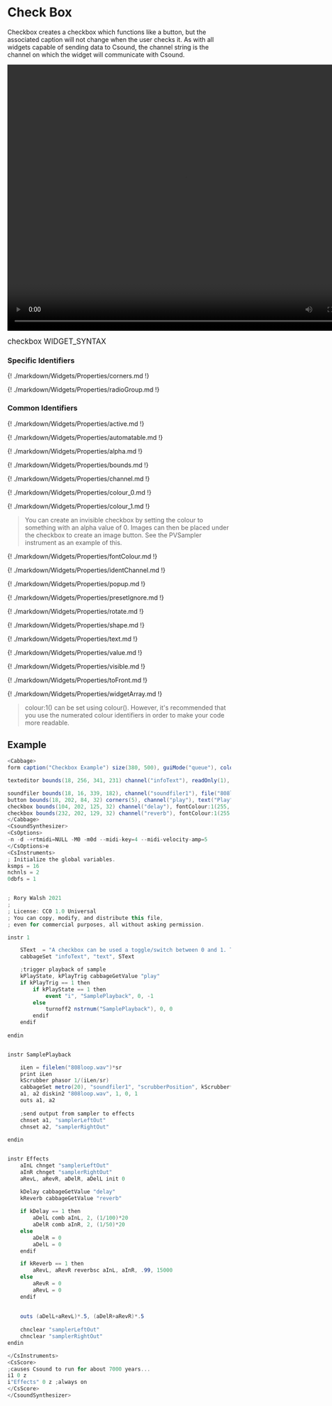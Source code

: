 # Check Box

Checkbox creates a checkbox which functions like a button, but the associated caption will not change when the user checks it. As with all widgets capable of sending data to Csound, the channel string is the channel on which the widget will communicate with Csound. 

<video width="800" height="600" controls>
<source src="../../images/docs/checkbox.mp4">
</video> 

<big></pre>
checkbox WIDGET_SYNTAX
</pre></big>

### Specific Identifiers

{! ./markdown/Widgets/Properties/corners.md !} 

{! ./markdown/Widgets/Properties/radioGroup.md !} 

### Common Identifiers

{! ./markdown/Widgets/Properties/active.md !}

{! ./markdown/Widgets/Properties/automatable.md !}

{! ./markdown/Widgets/Properties/alpha.md !} 

{! ./markdown/Widgets/Properties/bounds.md !} 

{! ./markdown/Widgets/Properties/channel.md !} 

{! ./markdown/Widgets/Properties/colour_0.md !} 

{! ./markdown/Widgets/Properties/colour_1.md !} 

>You can create an invisible checkbox by setting the colour to something with an alpha value of 0. Images can then be placed under the checkbox to create an image button. See the PVSampler instrument as an example of this. 

{! ./markdown/Widgets/Properties/fontColour.md !} 

{! ./markdown/Widgets/Properties/identChannel.md !} 

{! ./markdown/Widgets/Properties/popup.md !} 

{! ./markdown/Widgets/Properties/presetIgnore.md !} 

{! ./markdown/Widgets/Properties/rotate.md !} 

{! ./markdown/Widgets/Properties/shape.md !} 

{! ./markdown/Widgets/Properties/text.md !}

{! ./markdown/Widgets/Properties/value.md !} 

{! ./markdown/Widgets/Properties/visible.md !} 

{! ./markdown/Widgets/Properties/toFront.md !} 

{! ./markdown/Widgets/Properties/widgetArray.md !} 

<!--(End of identifiers)/-->

>colour:1() can be set using colour(). However, it's recommended that you use the numerated colour identifiers in order to make your code more readable. 


## Example
<!--(Widget Example)/-->
```csharp
<Cabbage>
form caption("Checkbox Example") size(380, 500), guiMode("queue"), colour(2, 145, 209) pluginId("def1")

texteditor bounds(18, 256, 341, 231) channel("infoText"), readOnly(1), wrap(1), scrollbars(1)

soundfiler bounds(18, 16, 339, 182), channel("soundfiler1"), file("808loop.wav") colour(147, 210, 0), tableBackgroundColour(0, 0, 0, 0)
button bounds(18, 202, 84, 32) corners(5), channel("play"), text("Play", "Stop")
checkbox bounds(104, 202, 125, 32) channel("delay"), fontColour:1(255, 255, 255) text("Delay Enabled")
checkbox bounds(232, 202, 129, 32) channel("reverb"), fontColour:1(255, 255, 255) text("Reverb Enabled")
</Cabbage>
<CsoundSynthesizer>
<CsOptions>
-n -d -+rtmidi=NULL -M0 -m0d --midi-key=4 --midi-velocity-amp=5
</CsOptions>e
<CsInstruments>
; Initialize the global variables. 
ksmps = 16
nchnls = 2
0dbfs = 1


; Rory Walsh 2021 
;
; License: CC0 1.0 Universal
; You can copy, modify, and distribute this file, 
; even for commercial purposes, all without asking permission. 

instr 1

    SText  = "A checkbox can be used a toggle/switch between 0 and 1. They are typically used to enable or disable certain parameters. In the example, a sample is loaded to a soundfiler. Csound reads the file directly from disk. As the file is playing, the output of the sampler is sent to a master FX instrument. The two checkbox widgets will enable or disable two different effects. \n\nThe soundfiler scrubber position is being updated in real time. To calculate its position, we use a phasor set to a frequency of 1/(file length / sampling rate). This produces a signal that moves from 0 to 1 in the same length of time it takes the file to play. We then multiply this value by the length of the soundfile in samples and use this value to set the position of the tracker."
    cabbageSet "infoText", "text", SText

    ;trigger playback of sample
    kPlayState, kPlayTrig cabbageGetValue "play"
    if kPlayTrig == 1 then
        if kPlayState == 1 then
            event "i", "SamplePlayback", 0, -1
        else
            turnoff2 nstrnum("SamplePlayback"), 0, 0
        endif
    endif    
    
endin


instr SamplePlayback

    iLen = filelen("808loop.wav")*sr
    print iLen
    kScrubber phasor 1/(iLen/sr)
    cabbageSet metro(20), "soundfiler1", "scrubberPosition", kScrubber*iLen
    a1, a2 diskin2 "808loop.wav", 1, 0, 1
    outs a1, a2    
    
    ;send output from sampler to effects
    chnset a1, "samplerLeftOut"
    chnset a2, "samplerRightOut"
    
endin


instr Effects
    aInL chnget "samplerLeftOut"
    aInR chnget "samplerRightOut"
    aRevL, aRevR, aDelR, aDelL init 0

    kDelay cabbageGetValue "delay"
    kReverb cabbageGetValue "reverb"
    
    if kDelay == 1 then
        aDelL comb aInL, 2, (1/100)*20
        aDelR comb aInR, 2, (1/50)*20
    else
        aDelR = 0
        aDelL = 0
    endif

    if kReverb == 1 then
        aRevL, aRevR reverbsc aInL, aInR, .99, 15000
    else
        aRevR = 0
        aRevL = 0
    endif  
    
    
    outs (aDelL+aRevL)*.5, (aDelR+aRevR)*.5  
    
    chnclear "samplerLeftOut"
    chnclear "samplerRightOut" 
endin

</CsInstruments>
<CsScore>
;causes Csound to run for about 7000 years...
i1 0 z
i"Effects" 0 z ;always on
</CsScore>
</CsoundSynthesizer>

```
<!--(End Widget Example)/-->


